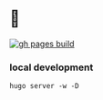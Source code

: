 # 🏡

[![gh pages build](https://github.com/joshhighet/home/actions/workflows/gh-pages-build.yml/badge.svg)](https://github.com/joshhighet/home/actions/workflows/gh-pages-build.yml)

### local development

```shell
hugo server -w -D
```